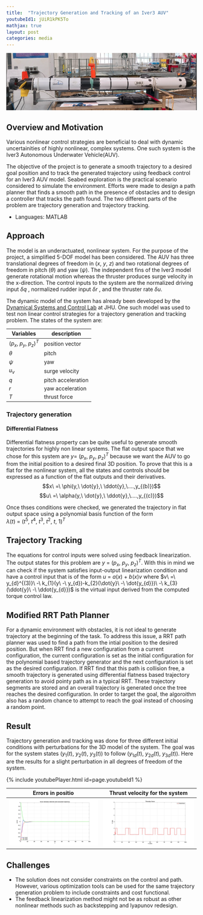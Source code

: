 ```yaml
---
title:  "Trajectory Generation and Tracking of an Iver3 AUV"
youtubeId1: jUiR1kPK5To
mathjax: true
layout: post
categories: media
---
```


![](./assets/iverNonlinearControl/Iver3HydroLab.png)

## Overview and Motivation

Various nonlinear control strategies are beneficial to deal with dynamic uncertainities of highly nonlinear, complex systems. One such system is the Iver3 Autonomous Underwater Vehicle(AUV).

The objective of the project is to generate a smooth trajectory to a desired goal position and to track the generated
trajectory using feedback control for an Iver3 AUV model. Seabed exploration is the practical scenario considered
to simulate the environment. Efforts were made to design a path planner that finds a smooth path in the presence
of obstacles and to design a controller that tracks the path found. The two different parts of the problem are
trajectory generation and trajectory tracking.

- Languages: MATLAB

## Approach

The model is an underactuated, nonlinear system. For the purpose of the project, a simplified 5-DOF model has been
considered. The AUV has three translational degrees of freedom in $(x,\ y,\ z)$ and two rotational degrees of freedom
in pitch $(\theta)$ and yaw $(\psi)$. The independent fins of the Iver3 model generate rotational motion whereas the thruster
produces surge velocity in the x-direction. The control inputs to the system are the normalized driving input $\delta q$ ,
normalized rudder input $\delta r$ , and the thruster rate $\delta u$.

The dynamic model of the system has already been developed by the [Dynamical Systems and Control Lab](https://dscl.lcsr.jhu.edu/) at JHU. One such model was used to test non linear control strategies for a trajectory generation and tracking problem. The states of the system are:

| Variables                    | description       |
|------------------------------|-------------------|
| $(p_x,\ p_y,\ p_z)^{T}$      | position vector   | 
| $\theta$                     | pitch             |
| $\psi$                       | yaw               | 
| $u_{v}$                      | surge velocity    |
| $q$                          | pitch acceleration|
| $r$                          | yaw acceleration  |
| $T$                          | thrust force      |

### Trajectory generation
#### Differential Flatness
Differential flatness property can be quite useful to generate smooth trajectories for highly non linear systems. The flat output space that we chose for this system are $y =\ (p_x,\ p_y,\ p_z)^{T}$ because we want the AUV to go from the initial position to a desired final 3D position. To prove that this is a flat for the nonlinear system, all the states and controls should be expressed as a function of the flat outputs and their derivatives.
$$x\ =\ \phi(y,\ \dot{y},\ \ddot{y},\....,y_{(b)})$$
$$u\ =\ \alpha(y,\ \dot{y},\ \ddot{y},\....,y_{(c)})$$

Once thses conditions were checked, we generated the trajectory in flat output space using a polynomial basis function of the form $\lambda(t)\ =\ (t^{5},\ t^{4},\ t^{3},\ t^{2},\ t,\ 1)^{T}$

## Trajectory Tracking
The equations for control inputs were solved using feedback linearization. The output states for this problem are $y\ =\ (p_{x},\ p_{y},\ p_{z})^{T}$. With this in mind we can check if the system satisfies input-output linearization condition and have a control input that is of the form $u\ =\ a(x)\ +\ b(x)v$ where $v\ =\ y_{d}^{(3)}\ -\ k_{1}(y\ -\ y_{d})-k_{2}(\dot{y}\ -\ \dot{y_{d}})\ -\ k_{3}(\ddot{y}\ -\ \ddot{y_{d}})$ is the virtual input derived from the computed torque control law. 

## Modified RRT Path Planner
For a dynamic environment with obstacles, it is not ideal to generate trajectory at the beginning of the task. To address this issue, a RRT path planner was used to find a path from the intial position to the desired position. But when RRT find a new configuration from a current configuration, the current configuration is set as the initial configuration for the polynomial based trajectory generator and the next configuration is set as the desired configuration. If RRT find that this path is collision free, a smooth trajectory is generated using differential flatness based trajectory generation to avoid pointy path as in a typical RRT. These trajectory segments are stored and an overall trajectory is generated once the tree reaches the desired configuration. In order to target the goal, the algoroithm also has a random chance to attempt to reach the goal instead of choosing a random point.  

## Result

Trajectory generation and tracking was done for three different initial conditions with perturbations for the 3D model of the system. The goal was for the system states $(y_1(t),\ y_2 (t),\ y_3(t))$ to follow $(y_{1d}(t),\ y_{2d}(t),\ y_{3d}(t))$. Here are the results for a slight perturbation in all degrees of freedom of the system.

{% include youtubePlayer.html id=page.youtubeId1 %}

Errors in positio                                    |  Thrust velocity for the system
:---------------------------------------------------:|:---------------------------------------------------------:
![](/assets/iverNonlinearControl/Error_config2.jpg)  |  ![](/assets/iverNonlinearControl/Thrust_Vel_config2.jpg)

## Challenges
- The solution does not consider constraints on the control and path. However, various optimization tools can be used for the same trajectory generation problem to include constraints and cost functional.
- The feedback linearization method might not be as robust as other nonlinear methods such as backstepping and lyapunov redesign.  
